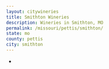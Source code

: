 ```yaml
---
layout: citywineries
title: Smithton Wineries
description: Wineries in Smithton, MO
permalink: /missouri/pettis/smithton/
state: mo
county: pettis
city: smithton
---
```

-
